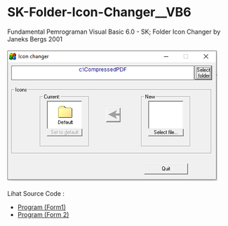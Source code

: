 # SK-Folder-Icon-Changer__VB6
Fundamental Pemrograman Visual Basic 6.0 - SK; Folder Icon Changer by Janeks Bergs 2001<br><br>
<img src="https://github.com/RizkyKhapidsyah/SK-Folder-Icon-Changer__VB6/blob/main/result/001.PNG"><br><br>
Lihat Source Code : <br>
- <a href="https://github.com/RizkyKhapidsyah/SK-Folder-Icon-Changer__VB6/blob/main/frmMain.frm">Program (Form1)</a><br>
- <a href="https://github.com/RizkyKhapidsyah/SK-Folder-Icon-Changer__VB6/blob/main/frmFolder.frm">Program (Form 2)</a>
